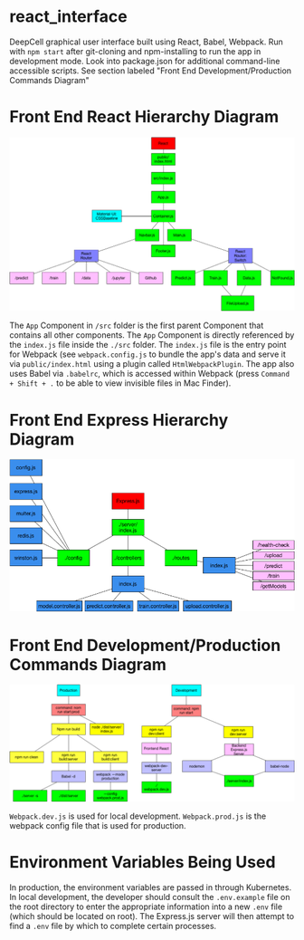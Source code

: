 # react_interface
DeepCell graphical user interface built using React, Babel, Webpack. Run with `npm start` after git-cloning and npm-installing to run the app in development mode. Look into package.json for additional command-line accessible scripts. See section labeled "Front End Development/Production Commands Diagram"

# Front End React Hierarchy Diagram
![Alt text](./kiosk-frontend-react.png)

The `App` Component in `/src` folder is the first parent Component that contains all other components. The `App` Component is directly referenced by the `index.js` file inside the `./src` folder. The `index.js` file is the entry point for Webpack (see `webpack.config.js` to bundle the app's data and serve it via `public/index.html` using a plugin called `HtmlWebpackPlugin`. The app also uses Babel via `.babelrc`, which is accessed within Webpack (press `Command + Shift + .` to be able to view invisible files in Mac Finder).

# Front End Express Hierarchy Diagram
![Alt text](./kiosk-frontend-express.png)

# Front End Development/Production Commands Diagram
![Alt text](./kiosk-frontend-serving.png)

`Webpack.dev.js` is used for local development. `Webpack.prod.js` is the webpack config file that is used for production.

# Environment Variables Being Used
In production, the environment variables are passed in through Kubernetes. In local development, the developer should consult the `.env.example` file on the root directory to enter the appropriate information into a new `.env` file (which should be located on root). The Express.js server will then attempt to find a `.env` file by which to complete certain processes.
